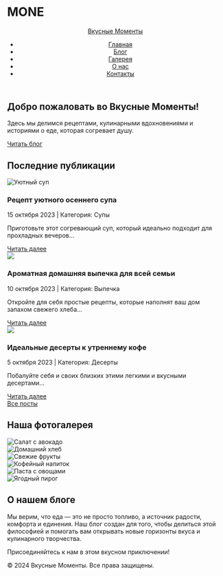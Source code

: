 # MONE
<html lang="ru">
<head>
    <meta charset="UTF-8">
    <meta name="viewport" content="width=device-width, initial-scale=1.0">
    <title>Вкусные Моменты | Блог о еде</title>
    <link rel="stylesheet" href="style.css">
    <!-- Для красивых иконок, например, иконок социальных сетей в будущем -->
    <link rel="stylesheet" href="https://cdnjs.cloudflare.com/ajax/libs/font-awesome/6.0.0-beta3/css/all.min.css">
</head>
<body>
    <header>
        <div class="container">
            <div class="logo">
                <a href="#">Вкусные Моменты</a>
            </div>
            <nav>
                <ul>
                    <li><a href="#home">Главная</a></li>
                    <li><a href="#posts">Блог</a></li>
                    <li><a href="#gallery">Галерея</a></li>
                    <li><a href="#about">О нас</a></li>
                    <li><a href="#contact">Контакты</a></li>
                </ul>
            </nav>
        </div>
    </header>
    <main>
        <section id="home" class="hero-section">
            <div class="container">
                <div class="hero-content">
                    <h1>Добро пожаловать во Вкусные Моменты!</h1>
                    <p>Здесь мы делимся рецептами, кулинарными вдохновениями и историями о еде, которая согревает душу.</p>
                    <a href="#posts" class="button">Читать блог</a>
                </div>
            </div>
        </section>
        <section id="posts" class="latest-posts">
            <div class="container">
                <h2>Последние публикации</h2>
                <div class="post-grid">
                    <!-- Пример карточки поста -->
                    <div class="post-card">
                        <img src=" https://avatars.mds.yandex.net/get-entity_search/1652150/827485891/S600xU_2x" alt="Уютный суп" />
                        <div class="card-content">
                            <h3>Рецепт уютного осеннего супа</h3>
                            <p class="post-meta">15 октября 2023 | Категория: Супы</p>
                            <p>Приготовьте этот согревающий суп, который идеально подходит для прохладных вечеров...</p>
                            <a href="#" class="read-more">Читать далее</a>
                        </div>
                    </div>
                    <div class="post-card">
                        <img src="  alt="Домашняя выпечка" />
                        <div class="card-content">
                            <h3>Ароматная домашняя выпечка для всей семьи</h3>
                            <p class="post-meta">10 октября 2023 | Категория: Выпечка</p>
                            <p>Откройте для себя простые рецепты, которые наполнят ваш дом запахом свежего хлеба...</p>
                            <a href="#" class="read-more">Читать далее</a>
                        </div>
                    </div>
                    <div class="post-card">
                        <img src=" https://img.goodfon.com/wallpaper/nbig/7/bc/blinchiki-yagody-desert.webp alt="Кофе и десерты" />
                        <div class="card-content">
                            <h3>Идеальные десерты к утреннему кофе</h3>
                            <p class="post-meta">5 октября 2023 | Категория: Десерты</p>
                            <p>Побалуйте себя и своих близких этими легкими и вкусными десертами...</p>
                            <a href="#" class="read-more">Читать далее</a>
                        </div>
                    </div>
                </div>
                <div class="button-center">
                    <a href="#" class="button outline">Все посты</a>
                </div>
            </div>
        </section>
        <section id="gallery" class="image-gallery">
            <div class="container">
                <h2>Наша фотогалерея</h2>
                <div class="gallery-grid">
                    <div class="gallery-item">
                        <img src="https://via.placeholder.com/600x400?text=Салат+с+авокадо" alt="Салат с авокадо">
                    </div>
                    <div class="gallery-item">
                        <img src="https://via.placeholder.com/600x400?text=Домашний+хлеб" alt="Домашний хлеб">
                    </div>
                    <div class="gallery-item">
                        <img src="https://via.placeholder.com/600x400?text=Свежие+фрукты" alt="Свежие фрукты">
                    </div>
                    <div class="gallery-item">
                        <img src="https://via.placeholder.com/600x400?text=Кофейный+напиток" alt="Кофейный напиток">
                    </div>
                    <div class="gallery-item">
                        <img src="https://via.placeholder.com/600x400?text=Паста+с+овощами" alt="Паста с овощами">
                    </div>
                    <div class="gallery-item">
                        <img src="https://via.placeholder.com/600x400?text=Ягодный+пирог" alt="Ягодный пирог">
                    </div>
                </div>
            </div>
        </section>
        <!-- Вы можете добавить секции "О нас" и "Контакты" по аналогии -->
        <section id="about" class="about-section">
            <div class="container">
                <h2>О нашем блоге</h2>
                <p>Мы верим, что еда — это не просто топливо, а источник радости, комфорта и единения. Наш блог создан для того, чтобы делиться этой философией и помогать вам открывать новые горизонты вкуса и кулинарного творчества.</p>
                <p>Присоединяйтесь к нам в этом вкусном приключении!</p>
            </div>
        </section>
    </main>
    <footer>
        <div class="container">
            <p>&copy; 2024 Вкусные Моменты. Все права защищены.</p>
            <div class="social-links">
                <!-- Пример иконок социальных сетей -->
                <a href="#" target="_blank"><i class="fab fa-facebook-f"></i></a>
                <a href="#" target="_blank"><i class="fab fa-instagram"></i></a>
                <a href="#" target="_blank"><i class="fab fa-pinterest-p"></i></a>
            </div>
        </div>
    </footer>
</body>
</html>


